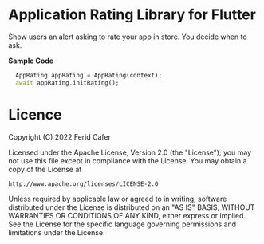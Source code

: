 # Application Rating Library for Flutter

Show users an alert asking to rate your app in store. You decide when to ask.

**Sample Code**
```dart
  AppRating appRating = AppRating(context);
  await appRating.initRating();
```

# Licence

Copyright (C) 2022 Ferid Cafer

Licensed under the Apache License, Version 2.0 (the "License");
you may not use this file except in compliance with the License.
You may obtain a copy of the License at

    http://www.apache.org/licenses/LICENSE-2.0

Unless required by applicable law or agreed to in writing, software
distributed under the License is distributed on an "AS IS" BASIS,
WITHOUT WARRANTIES OR CONDITIONS OF ANY KIND, either express or implied.
See the License for the specific language governing permissions and
limitations under the License.
